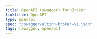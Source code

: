 ```yaml
---
title: OpenAPI (swagger) for Broker
linktitle: OpenAPI
type: openapi
spec: "/swagger/altinn-broker-v1.json"
tags: [swagger, openapi]
---
```

